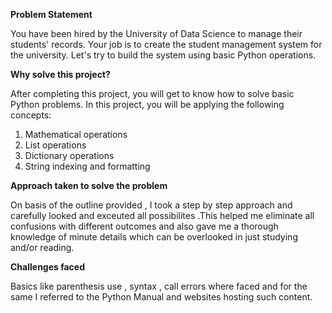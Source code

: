 **Problem Statement**

You have been hired by the University of Data Science to manage their students' records. Your job is to create the student management system for the university. Let's try to build the system using basic Python operations.

**Why solve this project?**

After completing this project, you will get to know how to solve basic Python problems. In this project, you will be applying the following concepts:

1. Mathematical operations
2. List operations
3. Dictionary operations
4. String indexing and formatting

**Approach taken to solve the problem**

On basis of the outline provided , I took a step by step approach and carefully looked and exceuted all possibilites .This helped me eliminate all confusions with different outcomes and also gave me a thorough knowledge of minute details which can be overlooked in just studying and/or reading.

**Challenges faced**

Basics like parenthesis use , syntax , call errors where faced and for the same I referred to the Python Manual and websites hosting such content.
